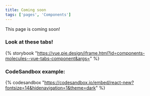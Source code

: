 ```yaml
---
title: Coming soon
tags: ['pages', 'Components']
---
```


This page is coming soon!

### Look at these tabs!
{% storybook "https://vue.pie.design/iframe.html?id=components-molecules--vue-tabs-component&args=" %}

### CodeSandbox example:
{% codesandbox "https://codesandbox.io/embed/react-new?fontsize=14&hidenavigation=1&theme=dark" %}
